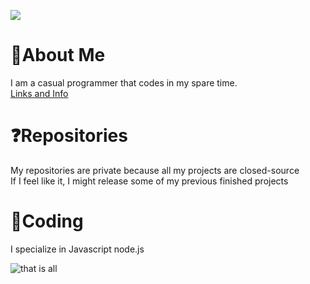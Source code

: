 ![](https://komarev.com/ghpvc/?username=Shadowblazer93)

# 📑About Me
I am a casual programmer that codes in my spare time.  
[Links and Info](https://discord.bio/p/sb93)   

# ❓Repositories
My repositories are private because all my projects are closed-source  
If I feel like it, I might release some of my previous finished projects

# 🔑Coding
I specialize in Javascript node.js

![that is all](https://i.imgur.com/X1Skvqn.gif)
